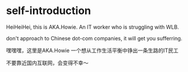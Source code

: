 # self-introduction

HeiHeiHei, this is AKA.Howie.
An IT worker who is struggling with WLB.

don't approach to Chinese dot-com companies, it will get you sufferring.

嘿嘿嘿，这里是AKA.Howie
一个想从工作生活平衡中铮出一条生路的IT民工

不要靠近国内互联网，会变得不幸～
